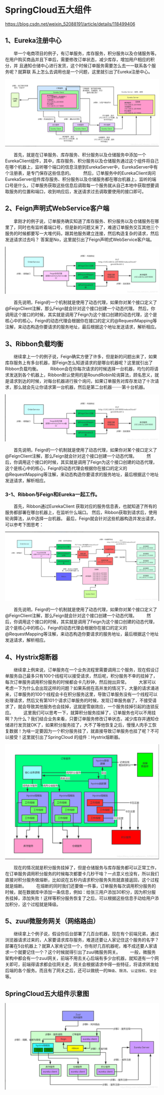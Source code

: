 # SpringCloud五大组件

https://blog.csdn.net/weixin_52088191/article/details/118499406

## 1、Eureka注册中心

  举一个电商项目的例子，有订单服务，库存服务，积分服务以及仓储服务等。
在用户购买商品并且下单后，需要修改订单状态，减少库存，增加用户相应的积分，并 且通知仓储中心进行发货，这个时候订单服务需要怎么去一一联系各个服务呢？就算联 系上怎么去调用也是一个问题，这里就引出了Eureka注册中心。

![在这里插入图片描述](images/Eureka注册中心.png)

  首先，就是在订单服务、库存服务、积分服务以及仓储服务中添加一个EurekaClient组件，其中，库存服务、积分服务以及仓储服务通过这个组件将自己在哪个机器上，监听哪个端口的信息注册到EurekaServer中，EurekaServer中有个注册表，是专门保存这些信息的。
  然后，订单服务中的EurekaClient询问EurekaServer组件库存服务、积分服务以及仓储服务都在哪台机器上，监听的端口号是什么，订单服务获取这些信息后调取每一个服务就从自己本地中获取想要调取服务的位置和端口，收到响应后，发送请求过去调取要使用的接口即可。

## 2、Feign声明式WebService客户端

  拿刚才的例子说，订单服务确实知道了库存服务、积分服务以及仓储服务在哪里了，同时也有监听着端口号，但是新的问题又来了，难道订单服务交互其他三个服务的时候都要写一大堆代码，跟其他服务建立连接，然后构造复杂的请求，然后发送请求过去吗？
答案是No，这里就引出了Feign声明式WebService客户端。

![在这里插入图片描述](images/Feign.png)

  首先说明，Feign的一个机制就是使用了动态代理，如果你对某个接口定义了@FeignClient注解，那么Feign就会针对这个接口创建一个动态代理。
然后，你调用这个接口的时候，其实就是调用了Feign为这个接口创建的动态代理，这个是核心中的核心，Feign的动态代理会根据你在接口的定义的@RequestMapping等注解，来动态构造你要请求的服务地址，最后根据这个地址发送请求，解析相应。

## 3、Ribbon负载均衡

  继续拿上一个的例子说，Feign确实方便了许多，但是新的问题出来了，如果库存服务上有多台机器，那Feign怎么知道请求的是哪台机器呢？这里就引出了Ribbon负载均衡。
  Ribbon会在你每次请求的时候选择一台机器，均匀的将请求发送到各个机器上，Ribbon默认使用的是RoundRobin轮询算法，顾名思义，就是请求到达的时候，对每台机器进行挨个询问，如果订单服务对库存发动了十次请求，那么就会先让你请求第一台机器，然后是第二台机器········第十台机器。

![在这里插入图片描述](images/Ribbon.png)

  首先说明，Feign的一个机制就是使用了动态代理，如果你对某个接口定义了@FeignClient注解，那么Feign就会针对这个接口创建一个动态代理。
  然后，你调用这个接口的时候，其实就是调用了Feign为这个接口创建的动态代理，这个是核心中的核心，Feign的动态代理会根据你在接口的定义的@RequestMapping等注解，来动态构造你要请求的服务地址，最后根据这个地址发送请求，解析相应。

### 3-1、Ribbon与Feign和Eureka一起工作。

  首先，Ribbon通过EurekaClient 获取对应的服务信息表，也就知道了所有的服务都部署在哪台机器上，在监听什么端口。
然后，Ribbon获取到请求后，使用轮询算法，从中选择一台机器。
最后，Feign就会针对这些机器构造并发出请求，可以参考下图思考：

![在这里插入图片描述](images/Ribbon与Feign和Eureka.png)


  首先说明，Feign的一个机制就是使用了动态代理，如果你对某个接口定义了@FeignClient注解，那么Feign就会针对这个接口创建一个动态代理。
  然后，你调用这个接口的时候，其实就是调用了Feign为这个接口创建的动态代理，这个是核心中的核心，Feign的动态代理会根据你在接口的定义的@RequestMapping等注解，来动态构造你要请求的服务地址，最后根据这个地址发送请求，解析相应。

## 4、Hystrix熔断器

  继续拿上例来说，订单服务在一个业务流程里需要调用三个服务，现在假设订单服务自己最多只有100个线程可以接受请求，然后呢，积分服务不幸的挂掉了，每次订单服务调用积分服务的时候都会卡几秒钟，然后抛出异常。
  大家可以考虑一下为什么会出现这样的问题？如果系统在高并发的情况下，大量的请求涌进来，订单服务的100个线程会卡在积分服务这里，导致订单服务没有一个线程可以处理请求，然后又有第101个请求订单服务的时候，发现订单服务崩了，不接受请求了，就会导致其他服务也会挂掉，这就是雪崩效应，一个服务挂掉引起的连锁反应。
  这里我们可以思考一下，就算积分服务挂掉了，订单服务也可以不用挂啊？为什么？我们结合业务来看，只要订单服务修改订单状态，减少库存并通知仓储进行发货就OK了，如果积分服务挂了，大不了等他恢复之后，慢慢人肉手工恢复数据！为啥一定要因为一个积分服务挂了，就直接导致订单服务也挂了呢？不可以接受！这里就引出了SpringCloud 的组件：Hystrix熔断器。

![在这里插入图片描述](images/Hystrix熔断器.png)

  现在的情况就是积分服务挂掉了，但是仓储服务与库存服务都可以正常工作，在订单服务调用积分服务的时候每次都要卡几秒干啥？一点意义也没有，所以我们直接对积分服务做熔断，比如说在五秒内请求积分服务失败就直接返回，这个过程就是熔断。
  在熔断的同时我们还要做一件事，订单服务每次调用积分服务的时候，就在数据库中添加一条信息，例如：给张三用户添加30积分，因为积分服务挂掉，添加失败！这样等积分服务恢复了之后，可以根据这些信息手动给用户添加积分，这个过程就是降级。

## 5、zuul微服务网关（网络路由）

  继续拿上个例子说，假设你后台部署了几百台机器，现在有个前端兄弟，通过浏览器请求过来的，人家要请求库存服务，难道还要让人家记住这个服务的名字？部署在5台机器上？就算人家肯记住一个，你有好几百机器呢，难不成还要人家请求一个就要记住一个？这个时候就得引出了zuul微服务网关。
  一般，微服务架构中都会有一个zuul网关，前端不用去关心后端有多少台机器，就知道有一个网关即可，前端得请求都会往网关走，网关会根据请求中得一些特征，将请求转发给后端的各个服务。而且有了网关之后，还可以做统一的`降级`、`限流`、`认证授权`、`安全`等。

## SpringCloud五大组件示意图



![在这里插入图片描述](images/SpringCloud五大组件示意图.png)